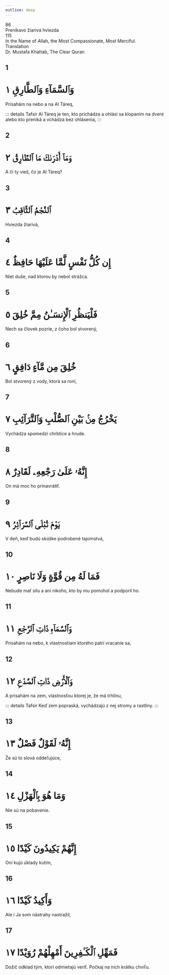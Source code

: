 ```yaml
---
outline: deep
---
```


<!--CHAPTER INTRO-->
<div class="chapter-title-wrapper">
<div class="chapter-title">86</div>
<div class="chapter-title-slovak">Prenikavo žiarivá hviezda</div>
<div class="chapter-opening">115</div>
<div class="chapter-opening-slovak">In the Name of Allah, the Most Compassionate, Most Merciful.</div>
</div>

<div class="intro2-wrapper">
<div class="chapter-info-wrapper">
<div class="chapter-info-translation">Translation</div>
<div class="chapter-info-name">Dr. Mustafa Khattab, The Clear Quran</div>
</div>

</div>

## 1

<!-- CHAPTER NUMBERS -->
<Badge type="info" text="90:1" class="badge" />
<div>
<div class="main-verse" >
<!-- ARABIC -->
<h1 class="verse-arabic">وَٱلسَّمَآءِ وَٱلطَّارِقِ ١</h1>
</div>
<!-- ENGLISH -->
<p>Prisahám na nebo a na Al Táreq,</p>
</div>
<!-- TAFSIR -->

::: details Tafsir
Al Táreq je ten, kto prichádza a ohlási sa klopaním na dvere alebo kto preniká a vchádza bez ohlásenia,
:::

<div class="break"></div>

## 2

<!-- CHAPTER NUMBERS -->
<Badge type="info" text="90:2" class="badge" />
<div>
<div class="main-verse" >
<!-- ARABIC -->
<h1 class="verse-arabic">وَمَآ أَدْرَىٰكَ مَا ٱلطَّارِقُ ٢</h1>
</div>
<!-- ENGLISH -->
<p>A či ty vieš, čo je Al Táreq?</p>
</div>

<div class="break"></div>

## 3

<!-- CHAPTER NUMBERS -->
<Badge type="info" text="90:3" class="badge" />
<div>
<div class="main-verse" >
<!-- ARABIC -->
<h1 class="verse-arabic">ٱلنَّجْمُ ٱلثَّاقِبُ ٣</h1>
</div>
<!-- ENGLISH -->
<p>Hviezda žiarivá,</p>
</div>

<div class="break"></div>

## 4

<!-- CHAPTER NUMBERS -->
<Badge type="info" text="90:4" class="badge" />
<div>
<div class="main-verse" >
<!-- ARABIC -->
<h1 class="verse-arabic">إِن كُلُّ نَفْسٍ لَّمَّا عَلَيْهَا حَافِظٌ ٤</h1>
</div>
<!-- ENGLISH -->
<p>Niet duše, nad ktorou by nebol strážca.</p>
</div>
<div class="break"></div>

## 5

<!-- CHAPTER NUMBERS -->
<Badge type="info" text="90:5" class="badge" />
<div>
<div class="main-verse" >
<!-- ARABIC -->
<h1 class="verse-arabic">فَلْيَنظُرِ ٱلْإِنسَـٰنُ مِمَّ خُلِقَ ٥</h1>
</div>
<!-- ENGLISH -->
<p>Nech sa človek pozrie, z čoho bol stvorený,</p>
</div>

<div class="break"></div>

## 6

<!-- CHAPTER NUMBERS -->
<Badge type="info" text="90:6" class="badge" />
<div>
<div class="main-verse" >
<!-- ARABIC -->
<h1 class="verse-arabic">خُلِقَ مِن مَّآءٍ دَافِقٍ ٦</h1>
</div>
<!-- ENGLISH -->
<p>Bol stvorený z vody, ktorá sa roní,</p>
</div>

<div class="break"></div>

## 7

<!-- CHAPTER NUMBERS -->
<Badge type="info" text="90:7" class="badge" />
<div>
<div class="main-verse" >
<!-- ARABIC -->
<h1 class="verse-arabic">يَخْرُجُ مِنۢ بَيْنِ ٱلصُّلْبِ وَٱلتَّرَآئِبِ ٧</h1>
</div>
<!-- ENGLISH -->
<p>Vychádza spomedzi chrbtice a hrude.</p>
</div>

<div class="break"></div>

## 8

<!-- CHAPTER NUMBERS -->
<Badge type="info" text="90:8" class="badge" />
<div>
<div class="main-verse" >
<!-- ARABIC -->
<h1 class="verse-arabic">إِنَّهُۥ عَلَىٰ رَجْعِهِۦ لَقَادِرٌ ٨</h1>
</div>
<!-- ENGLISH -->
<p>On má moc ho prinavrátiť.</p>
</div>

<div class="break"></div>

## 9

<!-- CHAPTER NUMBERS -->
<Badge type="info" text="90:9" class="badge" />
<div>
<div class="main-verse" >
<!-- ARABIC -->
<h1 class="verse-arabic">يَوْمَ تُبْلَى ٱلسَّرَآئِرُ ٩</h1>
</div>
<!-- ENGLISH -->
<p>V deň, keď budú skúške podrobené tajomstvá,</p>
</div>

<div class="break"></div>

## 10

<!-- CHAPTER NUMBERS -->
<Badge type="info" text="90:10" class="badge" />
<div>
<div class="main-verse" >
<!-- ARABIC -->
<h1 class="verse-arabic">فَمَا لَهُ مِن قُوَّةٍ وَلَا نَاصِرٍ ١٠</h1>
</div>
<!-- ENGLISH -->
<p>Nebude mať silu a ani nikoho, kto by mu pomohol a podporil ho.</p>
</div>

<div class="break"></div>

## 11

<!-- CHAPTER NUMBERS -->
<Badge type="info" text="90:11" class="badge" />
<div>
<div class="main-verse" >
<!-- ARABIC -->
<h1 class="verse-arabic">وَٱلسَّمَآءِ ذَاتِ ٱلرَّجْعِ ١١</h1>
</div>
<!-- ENGLISH -->
<p>Prisahám na nebo, k vlastnostiam ktorého patrí vracanie sa,</p>
</div>

<div class="break"></div>

## 12

<!-- CHAPTER NUMBERS -->
<Badge type="info" text="90:12" class="badge" />
<div>
<div class="main-verse" >
<!-- ARABIC -->
<h1 class="verse-arabic">وَٱلْأَرْضِ ذَاتِ ٱلصَّدْعِ ١٢</h1>
</div>
<!-- ENGLISH -->
<p>A prisahám na zem, vlastnosťou ktorej je, že má trhlinu,</p>
</div>
<!-- TAFSIR -->

::: details Tafsir
Keď zem popraská, vychádzajú z nej stromy a rastliny.
:::

<div class="break"></div>

## 13

<!-- CHAPTER NUMBERS -->
<Badge type="info" text="90:13" class="badge" />
<div>
<div class="main-verse" >
<!-- ARABIC -->
<h1 class="verse-arabic">إِنَّهُۥ لَقَوْلٌ فَصْلٌ ١٣</h1>
</div>
<!-- ENGLISH -->
<p>Že sú to slová oddeľujúce,</p>
</div>

<div class="break"></div>

## 14

<!-- CHAPTER NUMBERS -->
<Badge type="info" text="90:14" class="badge" />
<div>
<div class="main-verse" >
<!-- ARABIC -->
<h1 class="verse-arabic">وَمَا هُوَ بِٱلْهَزْلِ ١٤</h1>
</div>
<!-- ENGLISH -->
<p>Nie sú na pobavenie.</p>
</div>

<div class="break"></div>

## 15

<!-- CHAPTER NUMBERS -->
<Badge type="info" text="90:15" class="badge" />
<div>
<div class="main-verse" >
<!-- ARABIC -->
<h1 class="verse-arabic">إِنَّهُمْ يَكِيدُونَ كَيْدًا ١٥</h1>
</div>
<!-- ENGLISH -->
<p>Oni kujú úklady kutím,</p>
</div>

<div class="break"></div>

## 16

<!-- CHAPTER NUMBERS -->
<Badge type="info" text="90:16" class="badge" />
<div>
<div class="main-verse" >
<!-- ARABIC -->
<h1 class="verse-arabic">وَأَكِيدُ كَيْدًا ١٦</h1>
</div>
<!-- ENGLISH -->
<p>Ale i Ja som nástrahy nastražil,</p>
</div>

<div class="break"></div>

## 17

<!-- CHAPTER NUMBERS -->
<Badge type="info" text="90:17" class="badge" />
<div>
<div class="main-verse" >
<!-- ARABIC -->
<h1 class="verse-arabic">فَمَهِّلِ ٱلْكَـٰفِرِينَ أَمْهِلْهُمْ رُوَيْدًا ١٧</h1>
</div>
<!-- ENGLISH -->
<p>Dožič odklad tým, ktorí odmietajú veriť. Počkaj na nich krátku chvíľu.</p>
</div>
